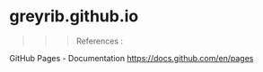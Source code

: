 # greyrib.github.io

>>> References :

GitHub Pages - Documentation
https://docs.github.com/en/pages